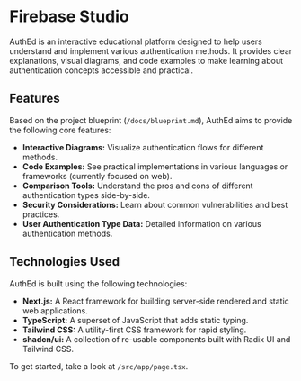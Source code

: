 # Firebase Studio

AuthEd is an interactive educational platform designed to help users understand and implement various authentication methods. It provides clear explanations, visual diagrams, and code examples to make learning about authentication concepts accessible and practical.

## Features

Based on the project blueprint (`/docs/blueprint.md`), AuthEd aims to provide the following core features:

- **Interactive Diagrams:** Visualize authentication flows for different methods.
- **Code Examples:** See practical implementations in various languages or frameworks (currently focused on web).
- **Comparison Tools:** Understand the pros and cons of different authentication types side-by-side.
- **Security Considerations:** Learn about common vulnerabilities and best practices.
- **User Authentication Type Data:** Detailed information on various authentication methods.

## Technologies Used

AuthEd is built using the following technologies:

- **Next.js:** A React framework for building server-side rendered and static web applications.
- **TypeScript:** A superset of JavaScript that adds static typing.
- **Tailwind CSS:** A utility-first CSS framework for rapid styling.
- **shadcn/ui:** A collection of re-usable components built with Radix UI and Tailwind CSS.

To get started, take a look at `/src/app/page.tsx`.
